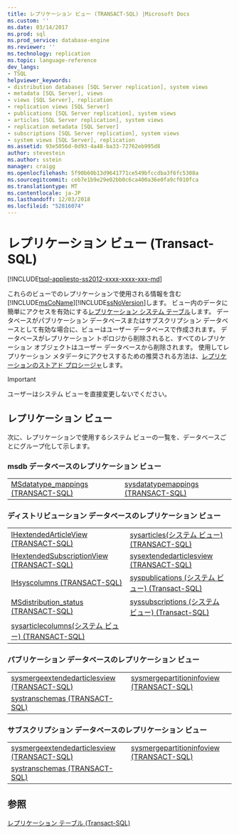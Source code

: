 ```yaml
---
title: レプリケーション ビュー (TRANSACT-SQL) |Microsoft Docs
ms.custom: ''
ms.date: 03/14/2017
ms.prod: sql
ms.prod_service: database-engine
ms.reviewer: ''
ms.technology: replication
ms.topic: language-reference
dev_langs:
- TSQL
helpviewer_keywords:
- distribution databases [SQL Server replication], system views
- metadata [SQL Server], views
- views [SQL Server], replication
- replication views [SQL Server]
- publications [SQL Server replication], system views
- articles [SQL Server replication], system views
- replication metadata [SQL Server]
- subscriptions [SQL Server replication], system views
- system views [SQL Server], replication
ms.assetid: 93e5056d-0d93-4a48-ba33-72762eb995d8
author: stevestein
ms.author: sstein
manager: craigg
ms.openlocfilehash: 5f90b60b13d9641771ce549bfccdba3f6fc5308a
ms.sourcegitcommit: ceb7e1b9e29e02bb0c6ca400a36e0fa9cf010fca
ms.translationtype: MT
ms.contentlocale: ja-JP
ms.lasthandoff: 12/03/2018
ms.locfileid: "52816074"
---
```

# <a name="replication-views-transact-sql"></a>レプリケーション ビュー (Transact-SQL)
[!INCLUDE[tsql-appliesto-ss2012-xxxx-xxxx-xxx-md](../../includes/tsql-appliesto-ss2012-xxxx-xxxx-xxx-md.md)]

  これらのビューでのレプリケーションで使用される情報を含む[!INCLUDE[msCoName](../../includes/msconame-md.md)][!INCLUDE[ssNoVersion](../../includes/ssnoversion-md.md)]します。 ビュー内のデータに簡単にアクセスを有効にする[レプリケーション システム テーブル](../../relational-databases/system-tables/replication-tables-transact-sql.md)します。 データベースがパブリケーション データベースまたはサブスクリプション データベースとして有効な場合に、ビューはユーザー データベースで作成されます。 データベースがレプリケーション トポロジから削除されると、すべてのレプリケーション オブジェクトはユーザー データベースから削除されます。 使用してレプリケーション メタデータにアクセスするための推奨される方法は、[レプリケーションのストアド プロシージャ](../../relational-databases/system-stored-procedures/replication-stored-procedures-transact-sql.md)します。  
  
> [!IMPORTANT]  
>  ユーザーはシステム ビューを直接変更しないでください。  
  
## <a name="replication-views"></a>レプリケーション ビュー  
 次に、レプリケーションで使用するシステム ビューの一覧を、データベースごとにグループ化して示します。  
  
### <a name="replication-views-in-the-msdb-database"></a>msdb データベースのレプリケーション ビュー  
  
|||  
|-|-|  
|[MSdatatype_mappings &#40;TRANSACT-SQL&#41;](../../relational-databases/system-views/msdatatype-mappings-transact-sql.md)|[sysdatatypemappings &#40;TRANSACT-SQL&#41;](../../relational-databases/system-views/sysdatatypemappings-transact-sql.md)|  
  
### <a name="replication-views-in-the-distribution-database"></a>ディストリビューション データベースのレプリケーション ビュー  
  
|||  
|-|-|  
|[IHextendedArticleView &#40;TRANSACT-SQL&#41;](../../relational-databases/system-views/ihextendedarticleview-transact-sql.md)|[sysarticles&#40;システム ビュー&#41; &#40;TRANSACT-SQL&#41;](../../relational-databases/system-views/sysarticles-system-view-transact-sql.md)|  
|[IHextendedSubscriptionView &#40;TRANSACT-SQL&#41;](../../relational-databases/system-views/ihextendedsubscriptionview-transact-sql.md)|[sysextendedarticlesview &#40;TRANSACT-SQL&#41;](../../relational-databases/system-views/sysextendedarticlesview-transact-sql.md)|  
|[IHsyscolumns &#40;TRANSACT-SQL&#41;](../../relational-databases/system-views/ihsyscolumns-transact-sql.md)|[syspublications &#40;システム ビュー&#41; &#40;Transact-SQL&#41;](../../relational-databases/system-views/syspublications-system-view-transact-sql.md)|  
|[MSdistribution_status &#40;TRANSACT-SQL&#41;](../../relational-databases/system-views/msdistribution-status-transact-sql.md)|[syssubscriptions &#40;システム ビュー&#41; &#40;Transact-SQL&#41;](../../relational-databases/system-views/syssubscriptions-system-view-transact-sql.md)|  
|[sysarticlecolumns&#40;システム ビュー&#41; &#40;TRANSACT-SQL&#41;](../../relational-databases/system-views/sysarticlecolumns-system-view-transact-sql.md)||  
  
### <a name="replication-views-in-the-publication-database"></a>パブリケーション データベースのレプリケーション ビュー  
  
|||  
|-|-|  
|[sysmergeextendedarticlesview &#40;TRANSACT-SQL&#41;](../../relational-databases/system-views/sysmergeextendedarticlesview-transact-sql.md)|[sysmergepartitioninfoview &#40;TRANSACT-SQL&#41;](../../relational-databases/system-views/sysmergepartitioninfoview-transact-sql.md)|  
|[systranschemas &#40;TRANSACT-SQL&#41;](../../relational-databases/system-views/systranschemas-transact-sql.md)||  
  
### <a name="replication-views-in-the-subscription-database"></a>サブスクリプション データベースのレプリケーション ビュー  
  
|||  
|-|-|  
|[sysmergeextendedarticlesview &#40;TRANSACT-SQL&#41;](../../relational-databases/system-views/sysmergeextendedarticlesview-transact-sql.md)|[sysmergepartitioninfoview &#40;TRANSACT-SQL&#41;](../../relational-databases/system-views/sysmergepartitioninfoview-transact-sql.md)|  
|[systranschemas &#40;TRANSACT-SQL&#41;](../../relational-databases/system-views/systranschemas-transact-sql.md)||  
  
## <a name="see-also"></a>参照  
 [レプリケーション テーブル &#40;Transact-SQL&#41;](../../relational-databases/system-tables/replication-tables-transact-sql.md)  
  
  
